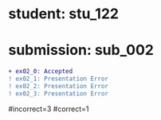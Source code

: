 # student: stu_122
# submission: sub_002

```diff
+ ex02_0: Accepted
! ex02_1: Presentation Error
! ex02_2: Presentation Error
! ex02_3: Presentation Error
```
#incorrect=3
#correct=1
